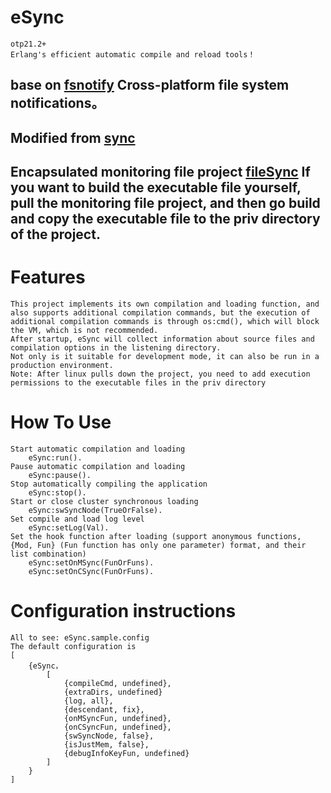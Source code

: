 # eSync

    otp21.2+
    Erlang's efficient automatic compile and reload tools！

## base on [fsnotify](https://github.com/fsnotify/fsnotify) Cross-platform file system notifications。

## Modified from [sync](https://github.com/rustyio/sync)

## Encapsulated monitoring file project [fileSync](https://github.com/ErlGameWorld/fileSync) If you want to build the executable file yourself, pull the monitoring file project, and then go build and copy the executable file to the priv directory of the project.

# Features

    This project implements its own compilation and loading function, and also supports additional compilation commands, but the execution of additional compilation commands is through os:cmd(), which will block the VM, which is not recommended.
    After startup, eSync will collect information about source files and compilation options in the listening directory.
    Not only is it suitable for development mode, it can also be run in a production environment.
    Note: After linux pulls down the project, you need to add execution permissions to the executable files in the priv directory

# How To Use

    Start automatic compilation and loading
        eSync:run().
    Pause automatic compilation and loading
        eSync:pause().
    Stop automatically compiling the application
        eSync:stop().    
    Start or close cluster synchronous loading
        eSync:swSyncNode(TrueOrFalse).
    Set compile and load log level
        eSync:setLog(Val).
    Set the hook function after loading (support anonymous functions, {Mod, Fun} (Fun function has only one parameter) format, and their list combination)
        eSync:setOnMSync(FunOrFuns).   
        eSync:setOnCSync(FunOrFuns). 

# Configuration instructions

    All to see: eSync.sample.config
    The default configuration is
    [ 
        {eSync，
    	    [
                {compileCmd, undefined},
                {extraDirs, undefined}
                {log, all},     
                {descendant, fix},
                {onMSyncFun, undefined},
                {onCSyncFun, undefined},
                {swSyncNode, false},
                {isJustMem, false},
                {debugInfoKeyFun, undefined}
            ]      
        } 
    ]

